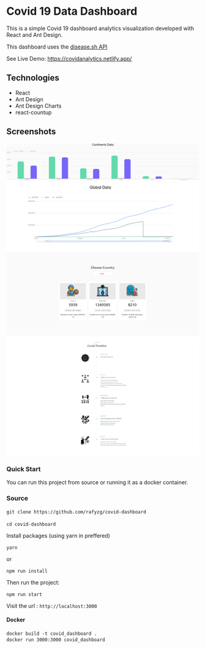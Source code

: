 # Covid 19 Data Dashboard

This is a simple Covid 19 dashboard analytics visualization developed with React and Ant Design.

This dashboard uses the [disease.sh API](https://github.com/disease-sh/api)

See Live Demo: https://covidanalytics.netlify.app/

## Technologies

- React 
- Ant Design
- Ant Design Charts
- react-countup

## Screenshots

![Alt text](/screenshots/ContinentsData.png?raw=true "Continents Data")
![Alt text](/screenshots/GlobalData.png?raw=true "Global Data")
![Alt text](/screenshots/CountryData.PNG?raw=true "Country Data")
![Alt text](/screenshots/covidtimeline.PNG?raw=true "Covid Timeline")


### Quick Start

You can run this project from source or running it as a docker container.

### Source

```
git clone https://github.com/rafyzg/covid-dashboard

cd covid-dashboard
```

Install packages (using yarn in preffered)
```
yarn
``` 

or 

```
npm run install 
```

Then run the project:

```
npm run start
```
Visit the url : `http://localhost:3000`

#### Docker 

```
docker build -t covid_dashboard .
docker run 3000:3000 covid_dashboard 
```

